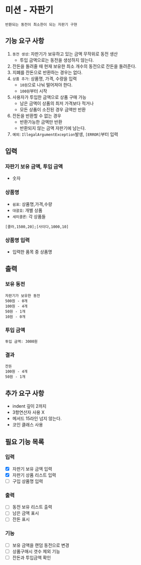 # 미션 - 자판기
```aidl
반환되는 동전이 최소한이 되는 자판기 구현
```

## 기능 요구 사항
1. `동전 생성`: 자판기가 보유하고 있는 금액 무작위로 동전 생산
   - 투입 금액으로는 동전을 생성하지 않는다.
2. 잔돈을 돌려줄 때 현재 보유한 최소 개수의 동전으로 잔돈을 돌려준다.
3. 지폐를 잔돈으로 반환하는 경우는 없다.
4. `상품 추가`: 상품명, 가격, 수량을 입력
   - `10원`으로 나눠 떨어져야 한다.
   - `100원`부터 시작
5. 사용자가 투입한 금액으로 상품 구매 가능
   - 남은 금액이 상품의 최저 가격보다 적거나
   - 모든 상품이 소진된 경우 금액만 반환
6. 잔돈을 반환할 수 없는 경우
   - 반환가능한 금액만 반환
   - 반환되지 않는 금액 자판기에 남는다.
7. `예외`: `IllegalArgumentException`발생, `[ERROR]`부터 입력

## 입력

### 자판기 보유 금액, 투입 금액
- 숫자

### 상품명
- `쉼표`: 상품명,가격,수량
- `대괄호`: 개별 상품
- `세미콜론`: 각 상품들
```aidl
[콜라,1500,20];[사이다,1000,10]
```

### 상품명 입력
- 입력한 품목 중 상품명


## 출력
### 보유 동전
```aidl
자판기가 보유한 동전
500원 - 0개
100원 - 4개
50원 - 1개
10원 - 0개
```

### 투입 금액
```aidl
투입 금액: 3000원
```

### 결과
```aidl
잔돈
100원 - 4개
50원 - 1개
```


## 추가 요구 사항
- indent 깊이 2까지
- 3항연산자 사용 X
- 메서드 15라인 넘지 않는다.
- 코인 클래스 사용


## 필요 기능 목록

### 입력
- [x] 자판기 보유 금액 입력
- [x] 자판기 상품 리스트 입력
- [ ] 구입 상품명 입력

### 출력
- [ ] 동전 보유 리스트 출력
- [ ] 남은 금액 표시
- [ ] 잔돈 표시

### 기능
- [ ] 보유 금액을 랜덤 동전으로 변경
- [ ] 상품구매시 갯수 제외 기능
- [ ] 잔돈과 투입금액 확인